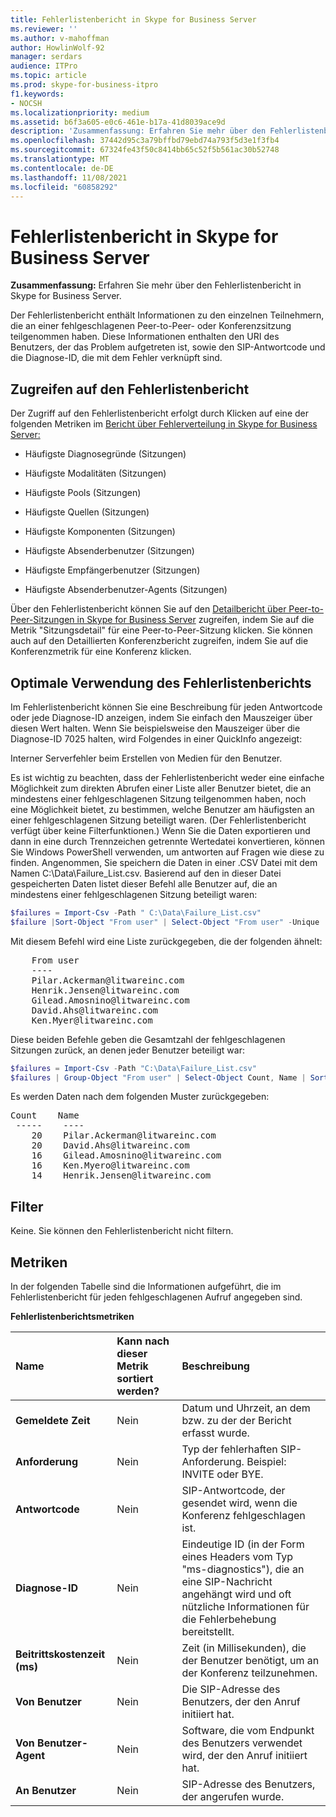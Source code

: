 ```yaml
---
title: Fehlerlistenbericht in Skype for Business Server
ms.reviewer: ''
ms.author: v-mahoffman
author: HowlinWolf-92
manager: serdars
audience: ITPro
ms.topic: article
ms.prod: skype-for-business-itpro
f1.keywords:
- NOCSH
ms.localizationpriority: medium
ms.assetid: b6f3a605-e0c6-461e-b17a-41d8039ace9d
description: 'Zusammenfassung: Erfahren Sie mehr über den Fehlerlistenbericht in Skype for Business Server.'
ms.openlocfilehash: 37442d95c3a79bffbd79ebd74a793f5d3e1f3fb4
ms.sourcegitcommit: 67324fe43f50c8414bb65c52f5b561ac30b52748
ms.translationtype: MT
ms.contentlocale: de-DE
ms.lasthandoff: 11/08/2021
ms.locfileid: "60858292"
---
```

# <a name="failure-list-report-in-skype-for-business-server"></a>Fehlerlistenbericht in Skype for Business Server 
 
**Zusammenfassung:** Erfahren Sie mehr über den Fehlerlistenbericht in Skype for Business Server.
  
Der Fehlerlistenbericht enthält Informationen zu den einzelnen Teilnehmern, die an einer fehlgeschlagenen Peer-to-Peer- oder Konferenzsitzung teilgenommen haben. Diese Informationen enthalten den URI des Benutzers, der das Problem aufgetreten ist, sowie den SIP-Antwortcode und die Diagnose-ID, die mit dem Fehler verknüpft sind.
  
## <a name="accessing-the-failure-list-report"></a>Zugreifen auf den Fehlerlistenbericht

Der Zugriff auf den Fehlerlistenbericht erfolgt durch Klicken auf eine der folgenden Metriken im [Bericht über Fehlerverteilung in Skype for Business Server:](failure-distribution-report.md)
  
- Häufigste Diagnosegründe (Sitzungen)
    
- Häufigste Modalitäten (Sitzungen)
    
- Häufigste Pools (Sitzungen)
    
- Häufigste Quellen (Sitzungen)
    
- Häufigste Komponenten (Sitzungen)
    
- Häufigste Absenderbenutzer (Sitzungen)
    
- Häufigste Empfängerbenutzer (Sitzungen)
    
- Häufigste Absenderbenutzer-Agents (Sitzungen)
    
Über den Fehlerlistenbericht können Sie auf den [Detailbericht über Peer-to-Peer-Sitzungen in Skype for Business Server](peer-to-peer-session-detail-report.md) zugreifen, indem Sie auf die Metrik "Sitzungsdetail" für eine Peer-to-Peer-Sitzung klicken. Sie können auch auf den Detaillierten Konferenzbericht zugreifen, indem Sie auf die Konferenzmetrik für eine Konferenz klicken.
  
## <a name="making-the-best-use-of-the-failure-list-report"></a>Optimale Verwendung des Fehlerlistenberichts

Im Fehlerlistenbericht können Sie eine Beschreibung für jeden Antwortcode oder jede Diagnose-ID anzeigen, indem Sie einfach den Mauszeiger über diesen Wert halten. Wenn Sie beispielsweise den Mauszeiger über die Diagnose-ID 7025 halten, wird Folgendes in einer QuickInfo angezeigt:
  
Interner Serverfehler beim Erstellen von Medien für den Benutzer.
  
Es ist wichtig zu beachten, dass der Fehlerlistenbericht weder eine einfache Möglichkeit zum direkten Abrufen einer Liste aller Benutzer bietet, die an mindestens einer fehlgeschlagenen Sitzung teilgenommen haben, noch eine Möglichkeit bietet, zu bestimmen, welche Benutzer am häufigsten an einer fehlgeschlagenen Sitzung beteiligt waren. (Der Fehlerlistenbericht verfügt über keine Filterfunktionen.) Wenn Sie die Daten exportieren und dann in eine durch Trennzeichen getrennte Wertedatei konvertieren, können Sie Windows PowerShell verwenden, um antworten auf Fragen wie diese zu finden. Angenommen, Sie speichern die Daten in einer .CSV Datei mit dem Namen C:\Data\Failure_List.csv. Basierend auf den in dieser Datei gespeicherten Daten listet dieser Befehl alle Benutzer auf, die an mindestens einer fehlgeschlagenen Sitzung beteiligt waren: 
  
```PowerShell
$failures = Import-Csv -Path " C:\Data\Failure_List.csv"
$failure |Sort-Object "From user" | Select-Object "From user" -Unique
```

Mit diesem Befehl wird eine Liste zurückgegeben, die der folgenden ähnelt:
  
<pre>
    From user
    ----
    Pilar.Ackerman@litwareinc.com
    Henrik.Jensen@litwareinc.com
    Gilead.Amosnino@litwareinc.com
    David.Ahs@litwareinc.com
    Ken.Myer@litwareinc.com
</pre>

Diese beiden Befehle geben die Gesamtzahl der fehlgeschlagenen Sitzungen zurück, an denen jeder Benutzer beteiligt war:
  
```PowerShell
$failures = Import-Csv -Path "C:\Data\Failure_List.csv"
$failures | Group-Object "From user" | Select-Object Count, Name | Sort-Object -Property Count -Descending
```

Es werden Daten nach dem folgenden Muster zurückgegeben:
  
<pre>
Count    Name
 -----    ----
    20    Pilar.Ackerman@litwareinc.com
    20    David.Ahs@litwareinc.com
    16    Gilead.Amosnino@litwareinc.com
    16    Ken.Myero@litwareinc.com
    14    Henrik.Jensen@litwareinc.com
</pre>

## <a name="filters"></a>Filter

Keine. Sie können den Fehlerlistenbericht nicht filtern.
  
## <a name="metrics"></a>Metriken

In der folgenden Tabelle sind die Informationen aufgeführt, die im Fehlerlistenbericht für jeden fehlgeschlagenen Aufruf angegeben sind.
  
**Fehlerlistenberichtsmetriken**

|**Name**|**Kann nach dieser Metrik sortiert werden?**|**Beschreibung**|
|:-----|:-----|:-----|
|**Gemeldete Zeit** <br/> |Nein  <br/> |Datum und Uhrzeit, an dem bzw. zu der der Bericht erfasst wurde.  <br/> |
|**Anforderung** <br/> |Nein  <br/> |Typ der fehlerhaften SIP-Anforderung. Beispiel: INVITE oder BYE.  <br/> |
|**Antwortcode** <br/> |Nein  <br/> |SIP-Antwortcode, der gesendet wird, wenn die Konferenz fehlgeschlagen ist.  <br/> |
|**Diagnose-ID** <br/> |Nein  <br/> |Eindeutige ID (in der Form eines Headers vom Typ "ms-diagnostics"), die an eine SIP-Nachricht angehängt wird und oft nützliche Informationen für die Fehlerbehebung bereitstellt.  <br/> |
|**Beitrittskostenzeit (ms)** <br/> |Nein  <br/> |Zeit (in Millisekunden), die der Benutzer benötigt, um an der Konferenz teilzunehmen.  <br/> |
|**Von Benutzer** <br/> |Nein  <br/> |Die SIP-Adresse des Benutzers, der den Anruf initiiert hat.  <br/> |
|**Von Benutzer-Agent** <br/> |Nein  <br/> |Software, die vom Endpunkt des Benutzers verwendet wird, der den Anruf initiiert hat.  <br/> |
|**An Benutzer** <br/> |Nein  <br/> |SIP-Adresse des Benutzers, der angerufen wurde.  <br/> |
   

